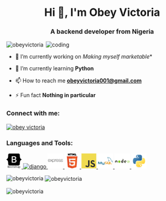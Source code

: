 <h1 align="center">Hi 👋, I'm Obey Victoria</h1>
<h3 align="center">A backend developer from Nigeria</h3>
<img align="right" alt="coding" width="400" src="https://c8.alamy.com/comp/2K837X9/web-designer-and-programmer-working-at-desktop-computer-cartoon-woman-coding-in-different-programming-languages-as-java-and-python-female-character-2K837X9.jpg">
<p align="left"> <img src="https://komarev.com/ghpvc/?username=obeyvictoria&label=Profile%20views&color=0e75b6&style=flat" alt="obeyvictoria" /> </p>

- 🔭 I’m currently working on *Making myself marketable**

- 🌱 I’m currently learning **Python**

- 📫 How to reach me **obeyvictoria001@gmail.com**

- ⚡ Fun fact **Nothing in particular**

<h3 align="left">Connect with me:</h3>
<p align="left">
<a href="https://www.linkedin.com/in/victoria-obey-418511231/" target="blank"><img align="center" src="https://raw.githubusercontent.com/rahuldkjain/github-profile-readme-generator/master/src/images/icons/Social/linked-in-alt.svg" alt="obey victoria" height="30" width="40" /></a>
</p>

<h3 align="left">Languages and Tools:</h3>
<p align="left"> <a href="https://getbootstrap.com" target="_blank" rel="noreferrer"> <img src="https://raw.githubusercontent.com/devicons/devicon/master/icons/bootstrap/bootstrap-plain-wordmark.svg" alt="bootstrap" width="40" height="40"/> </a> <a href="https://www.djangoproject.com/" target="_blank" rel="noreferrer"> <img src="https://cdn.worldvectorlogo.com/logos/django.svg" alt="django" width="40" height="40"/> </a> <a href="https://expressjs.com" target="_blank" rel="noreferrer"> <img src="https://raw.githubusercontent.com/devicons/devicon/master/icons/express/express-original-wordmark.svg" alt="express" width="40" height="40"/> <a href="https://www.w3.org/html/" target="_blank" rel="noreferrer"> <img src="https://raw.githubusercontent.com/devicons/devicon/master/icons/html5/html5-original-wordmark.svg" alt="html5" width="40" height="40"/> </a> <a href="https://developer.mozilla.org/en-US/docs/Web/JavaScript" target="_blank" rel="noreferrer"> <img src="https://raw.githubusercontent.com/devicons/devicon/master/icons/javascript/javascript-original.svg" alt="javascript" width="40" height="40"/> </a> </a> <a href="https://www.mysql.com/" target="_blank" rel="noreferrer"> <img src="https://raw.githubusercontent.com/devicons/devicon/master/icons/mysql/mysql-original-wordmark.svg" alt="mysql" width="40" height="40"/> </a> <a href="https://nodejs.org" target="_blank" rel="noreferrer"> <img src="https://raw.githubusercontent.com/devicons/devicon/master/icons/nodejs/nodejs-original-wordmark.svg" alt="nodejs" width="40" height="40"/> </a> <a href="https://www.python.org" target="_blank" rel="noreferrer"> <img src="https://raw.githubusercontent.com/devicons/devicon/master/icons/python/python-original.svg" alt="python" width="40" height="40"/> </a> </p>

<p><img align="left" src="https://github-readme-stats.vercel.app/api/top-langs?username=obeyvictoria&show_icons=true&locale=en&layout=compact" alt="obeyvictoria" /></p>

<p>&nbsp;<img align="center" src="https://github-readme-stats.vercel.app/api?username=obeyvictoria&show_icons=true&locale=en" alt="obeyvictoria" /></p>

<p><img align="center" src="https://github-readme-streak-stats.herokuapp.com/?user=obeyvictoria&" alt="obeyvictoria" /></p>
